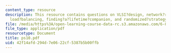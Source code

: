 ```yaml
---
content_type: resource
description: This resource contains questions on VLSI?design, network?routing, set?basis,
  load?balancing, finding?a?lifetime?companion, and randomized?strategy.
file: /media/https%3A/open-learning-course-data-rc.s3.amazonaws.com/6-854j-advanced-algorithms-fall-2005/42f14afd294d7e0622cf5387b5b00ffb_ps10.pdf
file_type: application/pdf
resourcetype: Document
title: ps10.pdf
uid: 42f14afd-294d-7e06-22cf-5387b5b00ffb
---
```

